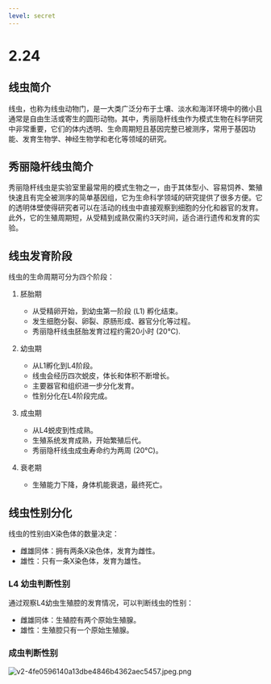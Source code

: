 ```yaml
---
level: secret
---
```

# 2.24

## 线虫简介

线虫，也称为线虫动物门，是一大类广泛分布于土壤、淡水和海洋环境中的微小且通常是自由生活或寄生的圆形动物。其中，秀丽隐杆线虫作为模式生物在科学研究中非常重要，它们的体内透明、生命周期短且基因完整已被测序，常用于基因功能、发育生物学、神经生物学和老化等领域的研究。

## 秀丽隐杆线虫简介

秀丽隐杆线虫是实验室里最常用的模式生物之一，由于其体型小、容易饲养、繁殖快速且有完全被测序的简单基因组，它为生命科学领域的研究提供了很多方便。它的透明体壁使得研究者可以在活动的线虫中直接观察到细胞的分化和器官的发育。此外，它的生殖周期短，从受精到成熟仅需约3天时间，适合进行遗传和发育的实验。

## 线虫发育阶段

线虫的生命周期可分为四个阶段：

1. 胚胎期 
   - 从受精卵开始，到幼虫第一阶段 (L1) 孵化结束。
   - 发生细胞分裂、卵裂、原肠形成、器官分化等过程。
   - 秀丽隐杆线虫胚胎发育过程约需20小时 (20°C).

2. 幼虫期
   - 从L1孵化到L4阶段。
   - 线虫会经历四次蜕皮，体长和体积不断增长。
   - 主要器官和组织进一步分化发育。
   - 性别分化在L4阶段完成。

3. 成虫期
   - 从L4蜕皮到性成熟。
   - 生殖系统发育成熟，开始繁殖后代。
   - 秀丽隐杆线虫成虫寿命约为两周 (20°C)。

4. 衰老期
   - 生殖能力下降，身体机能衰退，最终死亡。

## 线虫性别分化

线虫的性别由X染色体的数量决定：
- 雌雄同体：拥有两条X染色体，发育为雌性。
- 雄性：只有一条X染色体，发育为雄性。

### L4 幼虫判断性别

通过观察L4幼虫生殖腔的发育情况，可以判断线虫的性别：
- 雌雄同体：生殖腔有两个原始生殖腺。
- 雄性：生殖腔只有一个原始生殖腺。

### 成虫判断性别

![v2-4fe0596140a13dbe4846b4362aec5457.jpeg.png](https://cdn.jerryz.com.cn/gh/YangguangZhou/image@main/pcix/85e7c5d8849d65eccbd84871a3fff28.18770whu8psw.webp)
